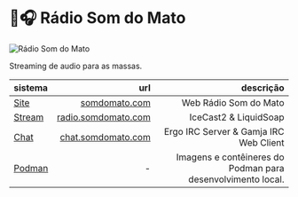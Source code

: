 # 🌳🎧 Rádio Som do Mato

![Rádio Som do Mato](https://raw.githubusercontent.com/somdomato/somdomato/main/public/images/logo.svg "Rádio Som do Mato")

Streaming de audio para as massas.

| sistema | url | descrição |
| :--- | ---: | ---: |
| [Site](https://github.com/somdomato/somdomato) | [somdomato.com](https://somdomato.com) | Web Rádio Som do Mato |
| [Stream](https://github.com/somdomato/stream) | [radio.somdomato.com](https://radio.somdomato.com) | IceCast2 & LiquidSoap |
| [Chat](https://github.com/somdomato/chat) | [chat.somdomato.com](https://chat.somdomato.com) | Ergo IRC Server & Gamja IRC Web Client |
| [Podman](https://github.com/somdomato/podman) | - | Imagens e contêineres do Podman para desenvolvimento local. |